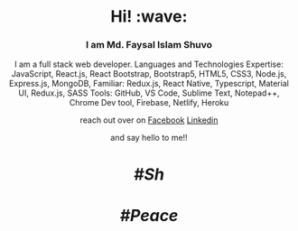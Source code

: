 <h1 align='center'> Hi! :wave:</h1>
<h3 align='center'>I am Md. Faysal Islam Shuvo</h3>
<p align='center'>
I am a full stack web developer.
  Languages and Technologies 
Expertise: JavaScript, React.js, React Bootstrap, Bootstrap5, HTML5, CSS3, Node.js, Express.js, MongoDB, Familiar: Redux.js, React Native, Typescript, Material UI, Redux.js, SASS 
Tools: GitHub, VS Code, Sublime Text, Notepad++, Chrome 
Dev tool, Firebase, Netlify, Heroku 

</p>
<div align='center'> reach out over on <a href="https://www.facebook.com/faysalislamsh">Facebook</a> <a href="https://www.linkedin.com/in/md-faysal-islam-shuvo/">Linkedin</a></div>

<p align='center'>
  and say hello to me!! 
</p>
<h1 align='center'><i>#Sh</i></h1>
<h1 align='center'><i>#Peace</i></h1>
